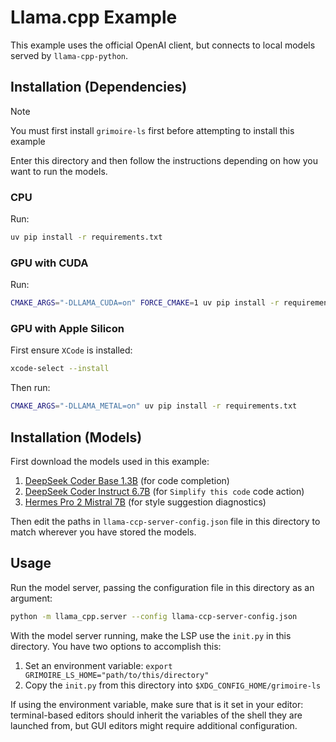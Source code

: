 # Llama.cpp Example
This example uses the official OpenAI client, but connects to local models served by `llama-cpp-python`.

## Installation (Dependencies)
> [!NOTE]
> You must first install `grimoire-ls` first before attempting to install this example

Enter this directory and then follow the instructions depending on how you want to run the models.

### CPU
Run:
```sh
uv pip install -r requirements.txt
```

### GPU with CUDA
Run:
```sh
CMAKE_ARGS="-DLLAMA_CUDA=on" FORCE_CMAKE=1 uv pip install -r requirements.txt
```

### GPU with Apple Silicon
First ensure `XCode` is installed:
```sh
xcode-select --install
```

Then run:
```sh
CMAKE_ARGS="-DLLAMA_METAL=on" uv pip install -r requirements.txt
```

## Installation (Models)
First download the models used in this example:
1. [DeepSeek Coder Base 1.3B](https://huggingface.co/TheBloke/deepseek-coder-1.3b-base-GGUF/resolve/main/deepseek-coder-1.3b-base.Q4_K_M.gguf?download=true) (for code completion)
2. [DeepSeek Coder Instruct 6.7B](https://huggingface.co/TheBloke/deepseek-coder-6.7B-instruct-GGUF/resolve/main/deepseek-coder-6.7b-instruct.Q4_K_M.gguf?download=true) (for `Simplify this code` code action)
3. [Hermes Pro 2 Mistral 7B](https://huggingface.co/NousResearch/Hermes-2-Pro-Mistral-7B-GGUF/resolve/main/Hermes-2-Pro-Mistral-7B.Q4_K_M.gguf?download=true) (for style suggestion diagnostics)

Then edit the paths in `llama-ccp-server-config.json` file in this directory to match wherever you have stored the models.


## Usage
Run the model server, passing the configuration file in this directory as an argument:
```sh
python -m llama_cpp.server --config llama-ccp-server-config.json
```

With the model server running, make the LSP use the `init.py` in this directory.
You have two options to accomplish this:

1. Set an environment variable: `export GRIMOIRE_LS_HOME="path/to/this/directory"`
2. Copy the `init.py` from this directory into `$XDG_CONFIG_HOME/grimoire-ls`

If using the environment variable, make sure that is it set in your editor: terminal-based
editors should inherit the variables of the shell they are launched from, but GUI editors
might require additional configuration.
